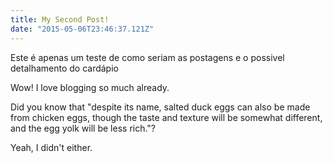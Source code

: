 ```yaml
---
title: My Second Post!
date: "2015-05-06T23:46:37.121Z"
---
```


Este é apenas um teste de como seriam as postagens e o possivel detalhamento do cardápio

Wow! I love blogging so much already.

Did you know that "despite its name, salted duck eggs can also be made from
chicken eggs, though the taste and texture will be somewhat different, and the
egg yolk will be less rich."?

Yeah, I didn't either.
